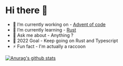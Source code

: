 # Hi there :wave:

- 🔭 I’m currently working on - [Advent of code](https://github.com/Scttpr/advent-of-code)
- 🌱 I’m currently learning - [Rust](https://www.rust-lang.org/)
- 💬 Ask me about - Anything ?
- 🥅 2022 Goal - Keep going on Rust and Typescript
- ⚡ Fun fact - I'm actually a raccoon

[![Anurag's github stats](https://github-readme-stats.vercel.app/api?username=Scttpr&theme=nord)](https://github.com/anuraghazra/github-readme-stats)
